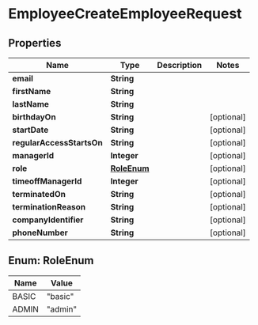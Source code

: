 

# EmployeeCreateEmployeeRequest


## Properties

| Name | Type | Description | Notes |
|------------ | ------------- | ------------- | -------------|
|**email** | **String** |  |  |
|**firstName** | **String** |  |  |
|**lastName** | **String** |  |  |
|**birthdayOn** | **String** |  |  [optional] |
|**startDate** | **String** |  |  [optional] |
|**regularAccessStartsOn** | **String** |  |  [optional] |
|**managerId** | **Integer** |  |  [optional] |
|**role** | [**RoleEnum**](#RoleEnum) |  |  [optional] |
|**timeoffManagerId** | **Integer** |  |  [optional] |
|**terminatedOn** | **String** |  |  [optional] |
|**terminationReason** | **String** |  |  [optional] |
|**companyIdentifier** | **String** |  |  [optional] |
|**phoneNumber** | **String** |  |  [optional] |



## Enum: RoleEnum

| Name | Value |
|---- | -----|
| BASIC | &quot;basic&quot; |
| ADMIN | &quot;admin&quot; |




